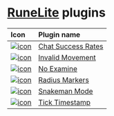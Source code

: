 # [RuneLite](https://github.com/runelite/runelite) plugins
|Icon|Plugin name|
|:---|:----------|
|[![icon](../../blob/chat-success-rates/icon.png)](../../tree/chat-success-rates)|[Chat Success Rates](../../tree/chat-success-rates)|
|[![icon](../../blob/invalid-movement/icon.png)](../../tree/invalid-movement)|[Invalid Movement](../../tree/invalid-movement)|
|[![icon](../../blob/no-examine/icon.png)](../../tree/no-examine)|[No Examine](../../tree/no-examine)|
|[![icon](../../blob/radius-markers/icon.png)](../../tree/radius-markers)|[Radius Markers](../../tree/radius-markers)|
|[![icon](../../blob/snakeman-mode/icon.png)](../../tree/snakeman-mode)|[Snakeman Mode](../../tree/snakeman-mode)|
|[![icon](../../blob/tick-timestamp/icon.png)](../../tree/tick-timestamp)|[Tick Timestamp](../../tree/tick-timestamp)|

